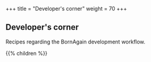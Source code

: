 +++
title = "Developer's corner"
weight = 70
+++

## Developer's corner

Recipes regarding the BornAgain development workflow.

{{% children  %}}
